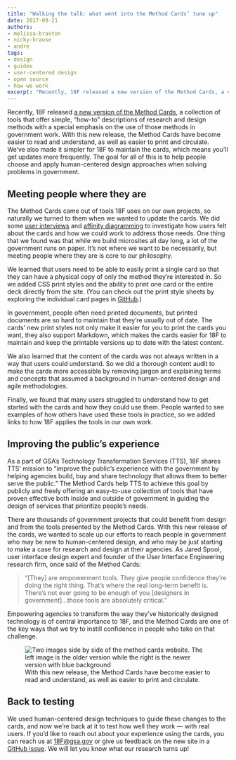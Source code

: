 ```yaml
---
title: "Walking the talk: what went into the Method Cards’ tune up"
date: 2017-09-21
authors:
- melissa-braxton
- nicky-krause
- andre
tags:
- design
- guides
- user-centered design
- open source
- how we work
excerpt: "Recently, 18F released a new version of the Method Cards, a collection of tools that offer simple, “how-to” descriptions of research and design methods with a special emphasis on the use of those methods in government work. With this new release, the Method Cards have become easier to read and understand, as well as easier to print and circulate."
---
```


Recently, 18F released [a new version of the Method Cards](https://methods.18f.gov/), a collection of tools that offer simple, “how-to” descriptions of research and design methods with a special emphasis on the use of those methods in government work. With this new release, the Method Cards have become easier to read and understand, as well as easier to print and circulate. We’ve also made it simpler for 18F to maintain the cards, which means you’ll get updates more frequently. The goal for all of this is to help people choose and apply human-centered design approaches when solving problems in government.

## Meeting people where they are

The Method Cards came out of tools 18F uses on our own projects, so naturally we turned to them when we wanted to update the cards. We did some [user interviews](https://methods.18f.gov/#stakeholder-and-user-interviews) and [affinity diagramming](https://methods.18f.gov/#affinity-diagramming) to investigate how users felt about the cards and how we could work to address those needs. One thing that we found was that while we build microsites all day long, a lot of the government runs on paper. It’s not where we want to be necessarily, but meeting people where they are is core to our philosophy. 

We learned that users need to be able to easily print a single card so that they can have a physical copy of only the method they’re interested in. So we added CSS print styles and the ability to print one card or the entire deck directly from the site. (You can check out the print style sheets by exploring the individual card pages in [GitHub](https://github.com/18F/methods/tree/master/_methods).) 

In government, people often need printed documents, but printed documents are so hard to maintain that they’re usually out of date. The cards’ new print styles not only make it easier for you to print the cards you want, they also support Markdown, which makes the cards easier for 18F to maintain and keep the printable versions up to date with the latest content. 

We also learned that the content of the cards was not always written in a way that users could understand. So we did a thorough content audit to make the cards more accessible by removing jargon and explaining terms and concepts that assumed a background in human-centered design and agile methodologies.

Finally, we found that many users struggled to understand how to get started with the cards and how they could use them. People wanted to see examples of how others have used these tools in practice, so we added links to how 18F applies the tools in our own work. 

## Improving the public’s experience

As a part of GSA’s Technology Transformation Services (TTS), 18F shares TTS’ mission to “improve the public’s experience with the government by helping agencies build, buy and share technology that allows them to better serve the public.” The Method Cards help TTS to achieve this goal by publicly and freely offering an easy-to-use collection of tools that have proven effective both inside and outside of government in guiding the design of services that prioritize people’s needs.

There are thousands of government projects that could benefit from design and from the tools presented by the Method Cards. With this new release of the cards, we wanted to scale up our efforts to reach people in government who may be new to human-centered design, and who may be just starting to make a case for research and design at their agencies. As Jared Spool, user interface design expert and founder of the User Interface Engineering research firm, once said of the Method Cards:

> “[They] are empowerment tools. They give people confidence they’re doing the right thing. That’s where the real long-term benefit is. There’s not ever going to be enough of you [designers in government]…those tools are absolutely critical.”
 
Empowering agencies to transform the way they’ve historically designed technology is of central importance to 18F, and the Method Cards are one of the key ways that we try to instill confidence in people who take on that challenge. 

<figure>
	<img src="{{site.baseurl}}/assets/blog/design-method-cards/mc-sidebyside.png" alt="Two images side by side of the method cards website. The left image is the older version while the right is the newer version with blue background"/>
   	<figcaption>With this new release, the Method Cards have become easier to read and understand, as well as easier to print and circulate.</figcaption>
</figure>

## Back to testing

We used human-centered design techniques to guide these changes to the cards, and now we’re back at it to test how well they work — with real users. If you’d like to reach out about your experience using the cards, you can reach us at [18F@gsa.gov](mailto:18F@gsa.gov) or give us feedback on the new site in a [GitHub issue](https://github.com/18F/methods/issues). We will let you know what our research turns up!
